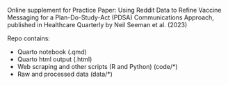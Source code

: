 Online supplement for Practice Paper: Using Reddit Data to Refine Vaccine Messaging for a Plan-Do-Study-Act (PDSA) Communications Approach, published in Healthcare Quarterly by Neil Seeman et al. (2023)

Repo contains: 
- Quarto notebook (.qmd)
- Quarto html output (.html)
- Web scraping and other scripts (R and Python) (code/*)
- Raw and processed data (data/*)
